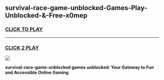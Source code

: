 
## survival-race-game-unblocked-Games-Play-Unblocked-&-Free-x0mep
<h3>
<a href="https://premium76.site?title=survival-race-game-unblocked&ref=24A">CLICK TO PLAY</a></h3>
<hr>

<h3>
<a href="https://premium76.site?title=survival-race-game-unblocked&ref=24A">CLICK 2 PLAY</a>
  
</h3>

<a href="https://premium76.site?title=survival-race-game-unblocked&ref=24A"><img src="https://clearcache.store/games.png"></a>


**survival-race-game-unblocked games unblocked: Your Gateway to Fun and Accessible Online Gaming**
